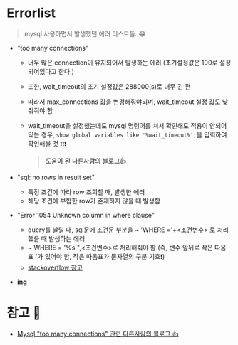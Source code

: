 # Errorlist
> mysql 사용하면서 발생했던 에러 리스트들..😂

+ "too many connections"     

   + 너무 많은 connection이 유지되어서 발생하는 에러 (초기설정값은 100로 설정되어있다고 한다.)   

   + 또한, wait_timeout의 초기 설정값은 288000(s)로 너무 긴 편
   + 따라서 max_connections 값을 변경해줘야되며, wait_timeout 설정 값도 낮춰줘야 함
   + wait_timeout을 설정했는데도 mysql 명령어를 쳐서 확인해도 적용이 안되어있는 경우, `show global variables like '%wait_timeout%';`을 입력하여 확인해볼 것 ❗❗❗
      > [도움이 된 다른사람의 블로그👍](https://velog.io/@army262/mysql-waittimeout)

+ "sql: no rows in result set"
   + 특정 조건에 따라 row 조회할 때, 발생한 에러
   + 해당 조건에 부합한 row가 존재하지 않을 때 발생함

+ "Error 1054 Unknown column in where clause"
   + query를 날릴 때, sql문에 조건문 부분을 ~ 'WHERE ='+<조건변수> 로 처리 했을 때 발생하는 에러
   + ~ WHERE = '%s'",<조건변수>로 처리해줘야 함 (즉, 변수 앞뒤로 작은 따옴표 '가 있어야 함, 작은 따옴표가 문자열의 구분 기호❗)
   + [stackoverflow 참고](https://stackoverflow.com/questions/61848379/error-1054-unknown-column-in-where-clause)


+ **ing**


# 참고 💫
+ [Mysql "too many connections" 관련 다른사람의 블로그 👍](https://plogger.tistory.com/entry/MySQL-Too-many-connections-Max-Connection-%EC%A1%B0%EC%A0%95)
